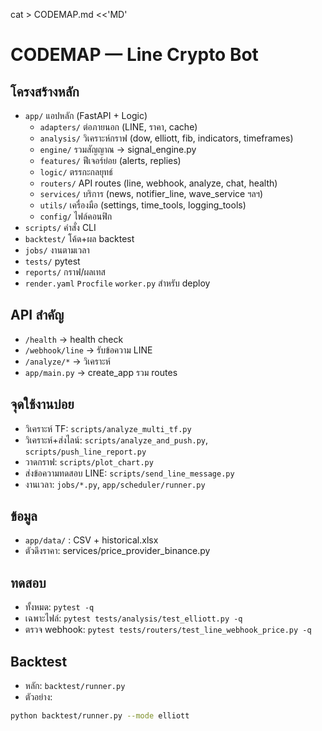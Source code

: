 cat > CODEMAP.md <<'MD'
# CODEMAP — Line Crypto Bot

## โครงสร้างหลัก
- `app/` แอปหลัก (FastAPI + Logic)
  - `adapters/` ต่อภายนอก (LINE, ราคา, cache)
  - `analysis/` วิเคราะห์กราฟ (dow, elliott, fib, indicators, timeframes)
  - `engine/` รวมสัญญาณ → signal_engine.py
  - `features/` ฟีเจอร์ย่อย (alerts, replies)
  - `logic/` ตรรกะกลยุทธ์
  - `routers/` API routes (line, webhook, analyze, chat, health)
  - `services/` บริการ (news, notifier_line, wave_service ฯลฯ)
  - `utils/` เครื่องมือ (settings, time_tools, logging_tools)
  - `config/` ไฟล์คอนฟิก
- `scripts/` คำสั่ง CLI
- `backtest/` โค้ด+ผล backtest
- `jobs/` งานตามเวลา
- `tests/` pytest
- `reports/` กราฟ/ผลเทส
- `render.yaml` `Procfile` `worker.py` สำหรับ deploy

## API สำคัญ
- `/health` → health check  
- `/webhook/line` → รับข้อความ LINE  
- `/analyze/*` → วิเคราะห์  
- `app/main.py` → create_app รวม routes  

## จุดใช้งานบ่อย
- วิเคราะห์ TF: `scripts/analyze_multi_tf.py`  
- วิเคราะห์+ส่งไลน์: `scripts/analyze_and_push.py`, `scripts/push_line_report.py`  
- วาดกราฟ: `scripts/plot_chart.py`  
- ส่งข้อความทดสอบ LINE: `scripts/send_line_message.py`  
- งานเวลา: `jobs/*.py`, `app/scheduler/runner.py`  

## ข้อมูล
- `app/data/` : CSV + historical.xlsx  
- ตัวดึงราคา: services/price_provider_binance.py  

## ทดสอบ
- ทั้งหมด: `pytest -q`  
- เฉพาะไฟล์: `pytest tests/analysis/test_elliott.py -q`  
- ตรวจ webhook: `pytest tests/routers/test_line_webhook_price.py -q`  

## Backtest
- หลัก: `backtest/runner.py`  
- ตัวอย่าง:
```bash
python backtest/runner.py --mode elliott
